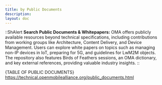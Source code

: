 ```yaml
---
title: by Public Documents
description: 
layout: doc
---
```


::ShAlert
**Search Public Documents & Whitepapers:** OMA offers publicly available resources beyond technical specifications, including contributions from working groups like Architecture, Content Delivery, and Device Management. Users can explore white papers on topics such as managing non-IP devices in IoT, preparing for 5G, and guidelines for LwM2M objects. The repository also features Birds of Feathers sessions, an OMA dictionary, and key external references, providing valuable industry insights.
::

{TABLE OF PUBLIC DOCUMENTS}
https://technical.openmobilealliance.org/public_documents.html